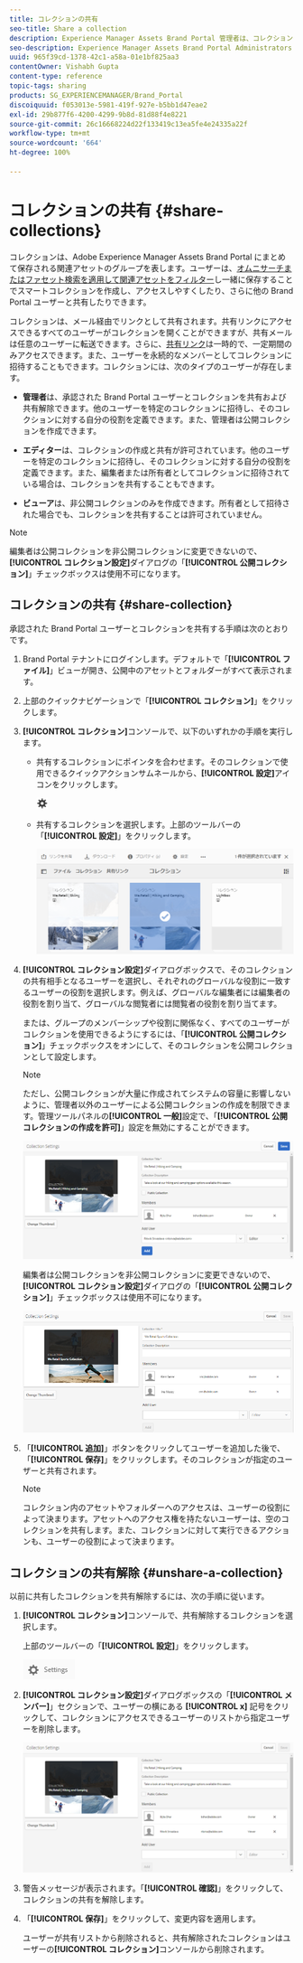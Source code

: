 ```yaml
---
title: コレクションの共有
seo-title: Share a collection
description: Experience Manager Assets Brand Portal 管理者は、コレクションやスマートコレクションを承認済みユーザーと共有したり、共有を解除したりできます。編集者は、自身が作成したコレクションおよび共有が認められているコレクションと公開コレクションのみを閲覧、共有できます。
seo-description: Experience Manager Assets Brand Portal Administrators can share and unshare a collection or a smart collection with authorized users. Editors can view and share only the collections created by them, shared with them, and public collections.
uuid: 965f39cd-1378-42c1-a58a-01e1bf825aa3
contentOwner: Vishabh Gupta
content-type: reference
topic-tags: sharing
products: SG_EXPERIENCEMANAGER/Brand_Portal
discoiquuid: f053013e-5981-419f-927e-b5bb1d47eae2
exl-id: 29b877f6-4200-4299-9b8d-81d88f4e8221
source-git-commit: 26c16668224d22f133419c13ea5fe4e24335a22f
workflow-type: tm+mt
source-wordcount: '664'
ht-degree: 100%

---
```


# コレクションの共有 {#share-collections}

コレクションは、Adobe Experience Manager Assets Brand Portal にまとめて保存される関連アセットのグループを表します。ユーザーは、[オムニサーチまたはファセット検索を適用して関連アセットをフィルター](brand-portal-searching.md)し一緒に保存することでスマートコレクションを作成し、アクセスしやすくしたり、さらに他の Brand Portal ユーザーと共有したりできます。

<!--The administrators can share and unshare a collection with the authorized Brand Portal users. Editors and viewers can view and share the collections created by them, shared with them, and public collections.-->

コレクションは、メール経由でリンクとして共有されます。共有リンクにアクセスできるすべてのユーザーがコレクションを開くことができますが、共有メールは任意のユーザーに転送できます。さらに、[共有リンク](https://experienceleague.adobe.com/docs/experience-manager-brand-portal/using/share/brand-portal-link-share.html?lang=ja)は一時的で、一定期間のみアクセスできます。また、ユーザーを永続的なメンバーとしてコレクションに招待することもできます。コレクションには、次のタイプのユーザーが存在します。

* **管理者**&#x200B;は、承認された Brand Portal ユーザーとコレクションを共有および共有解除できます。他のユーザーを特定のコレクションに招待し、そのコレクションに対する自分の役割を定義できます。また、管理者は公開コレクションを作成できます。

* **エディター**&#x200B;は、コレクションの作成と共有が許可されています。他のユーザーを特定のコレクションに招待し、そのコレクションに対する自分の役割を定義できます。また、編集者または所有者としてコレクションに招待されている場合は、コレクションを共有することもできます。

* **ビューア**&#x200B;は、非公開コレクションのみを作成できます。所有者として招待された場合でも、コレクションを共有することは許可されていません。

>[!NOTE]
>
>編集者は公開コレクションを非公開コレクションに変更できないので、**[!UICONTROL コレクション設定]**&#x200B;ダイアログの「**[!UICONTROL 公開コレクション]**」チェックボックスは使用不可になります。

## コレクションの共有 {#share-collection}

承認された Brand Portal ユーザーとコレクションを共有する手順は次のとおりです。

1. Brand Portal テナントにログインします。デフォルトで「**[!UICONTROL ファイル]**」ビューが開き、公開中のアセットとフォルダーがすべて表示されます。

1. 上部のクイックナビゲーションで「**[!UICONTROL コレクション]**」をクリックします。

1. **[!UICONTROL コレクション]**&#x200B;コンソールで、以下のいずれかの手順を実行します。

   * 共有するコレクションにポインタを合わせます。そのコレクションで使用できるクイックアクションサムネールから、**[!UICONTROL 設定]**&#x200B;アイコンをクリックします。

     ![](assets/settings-icon.png)

   * 共有するコレクションを選択します。上部のツールバーの「**[!UICONTROL 設定]**」をクリックします。

     ![](assets/collection-console.png)

1. **[!UICONTROL コレクション設定]**&#x200B;ダイアログボックスで、そのコレクションの共有相手となるユーザーを選択し、それぞれのグローバルな役割に一致するユーザーの役割を選択します。例えば、グローバルな編集者には編集者の役割を割り当て、グローバルな閲覧者には閲覧者の役割を割り当てます。

   または、グループのメンバーシップや役割に関係なく、すべてのユーザーがコレクションを使用できるようにするには、「**[!UICONTROL 公開コレクション]**」チェックボックスをオンにして、そのコレクションを公開コレクションとして設定します。

   >[!NOTE]
   >
   >ただし、公開コレクションが大量に作成されてシステムの容量に影響しないように、管理者以外のユーザーによる公開コレクションの作成を制限できます。管理ツールパネルの&#x200B;**[!UICONTROL 一般]**&#x200B;設定で、「**[!UICONTROL 公開コレクションの作成を許可]**」設定を無効にすることができます。

   ![](assets/collection_sharingadduser.png)

   編集者は公開コレクションを非公開コレクションに変更できないので、**[!UICONTROL コレクション設定]**&#x200B;ダイアログの「**[!UICONTROL 公開コレクション]**」チェックボックスは使用不可になります。

   ![](assets/collection-setting-editor.png)

1. 「**[!UICONTROL 追加]**」ボタンをクリックしてユーザーを追加した後で、「**[!UICONTROL 保存]**」をクリックします。そのコレクションが指定のユーザーと共有されます。

   >[!NOTE]
   >
   >コレクション内のアセットやフォルダーへのアクセスは、ユーザーの役割によって決まります。アセットへのアクセス権を持たないユーザーは、空のコレクションを共有します。また、コレクションに対して実行できるアクションも、ユーザーの役割によって決まります。

## コレクションの共有解除 {#unshare-a-collection}

以前に共有したコレクションを共有解除するには、次の手順に従います。

1. **[!UICONTROL コレクション]**&#x200B;コンソールで、共有解除するコレクションを選択します。

   上部のツールバーの「**[!UICONTROL 設定]**」をクリックします。

   ![](assets/collection_settings.png)

1. **[!UICONTROL コレクション設定]**&#x200B;ダイアログボックスの「**[!UICONTROL メンバー]**」セクションで、ユーザーの横にある **[!UICONTROL x]** 記号をクリックして、コレクションにアクセスできるユーザーのリストから指定ユーザーを削除します。

   ![](assets/unshare_collection.png)

1. 警告メッセージが表示されます。「**[!UICONTROL 確認]**」をクリックして、コレクションの共有を解除します。

1. 「**[!UICONTROL 保存]**」をクリックして、変更内容を適用します。

   ユーザーが共有リストから削除されると、共有解除されたコレクションはユーザーの&#x200B;**[!UICONTROL コレクション]**&#x200B;コンソールから削除されます。

<!--
1. Click the overlay icon on the left, and choose **[!UICONTROL Navigation]**.

   ![](assets/contenttree-1.png)

1. From the siderail on the left, click **[!UICONTROL Collections]**.

   ![](assets/access_collections.png)

1. From the **[!UICONTROL Collections]** console, do one of the following:

    * Hover the pointer over the collection you want to share. From the quick action thumbnails available for the collection, click the **[!UICONTROL Settings]** icon.

   ![](assets/settings_thumbnail.png)

    * Select the collection you want to share. From the toolbar at the top, click **[!UICONTROL Settings]**.
    
   ![](assets/collection-sharing.png)

1. In the [!UICONTROL Collection Settings] dialog box, select the users or groups with whom you want to share the collection and select the role for a user or a group to match their global role. For example, assign the Editor role to a global editor, the Viewer role to a global viewer.

   Alternatively, to make the collection available to all users irrespective of their group membership and role, make it public by selecting the **[!UICONTROL Public Collection]** check-box.

   >[!NOTE]
   >
   >However, non-admin users can be restricted from creating public collections, to avoid having numerous public collections so that system space can be saved. Organizations can disable the **[!UICONTROL Allow public collections creation]** configuration from [!UICONTROL General] settings available in admin tools panel.

   ![](assets/collection_sharingadduser.png)

   Editors cannot change a public collection to a non-public collection and, therefore, do not have **[!UICONTROL Public Collection]** check-box available in **[!UICONTROL Collection Settings]** dialog.

   ![](assets/collection-setting-editor.png)

1. Select **[!UICONTROL Add]**, and then **[!UICONTROL Save]**. The collection is shared with the chosen users.

   >[!NOTE]
   >
   >A user's role governs access to the assets and folders inside a collection. If a user does not have access to assets, an empty collection is shared with the user. Also, a user's role governs the actions available for collections.

## Unshare a collection {#unshare-a-collection}

To unshare a previously shared collection, do the following:

1. From the **[!UICONTROL Collections]** console, select the collection you want to unshare.

   In the toolbar, click **[!UICONTROL Settings]**.

   ![](assets/collection_settings.png)

1. On the **[!UICONTROL Collection Settings]** dialog box, under **[!UICONTROL Members]**, click the **[!UICONTROL x]** symbol next to users or groups to remove them from the list of users you shared the collection with.

   ![](assets/unshare_collection.png)

1. In the warning message box, click **[!UICONTROL Confirm]** to confirm unshare.

   Click **[!UICONTROL Save]**.

1. Log in to Brand Portal with the credentials of the user you removed from the shared list. The collection is removed from the **[!UICONTROL Collections]** console.
-->
